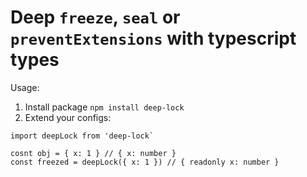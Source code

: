 # Deep `freeze`, `seal` or `preventExtensions` with typescript types

Usage:

1. Install package `npm install deep-lock`
2. Extend your configs:

```
import deepLock from 'deep-lock`

cosnt obj = { x: 1 } // { x: number }
const freezed = deepLock({ x: 1 }) // { readonly x: number }
```
